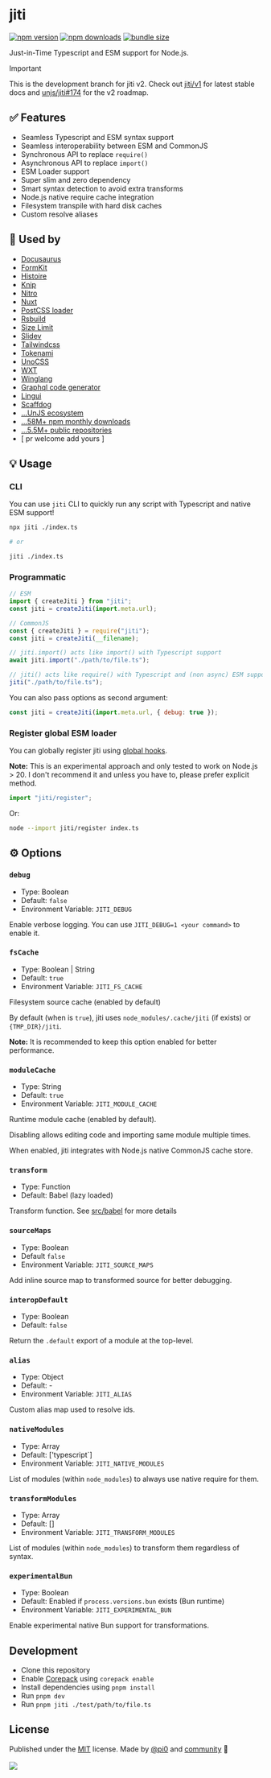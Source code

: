 # jiti

<!-- automd:badges color=F0DB4F bundlephobia -->

[![npm version](https://img.shields.io/npm/v/jiti?color=F0DB4F)](https://npmjs.com/package/jiti)
[![npm downloads](https://img.shields.io/npm/dm/jiti?color=F0DB4F)](https://npmjs.com/package/jiti)
[![bundle size](https://img.shields.io/bundlephobia/minzip/jiti?color=F0DB4F)](https://bundlephobia.com/package/jiti)

<!-- /automd -->

Just-in-Time Typescript and ESM support for Node.js.

> [!IMPORTANT]
> This is the development branch for jiti v2. Check out [jiti/v1](https://github.com/unjs/jiti/tree/v1) for latest stable docs and [unjs/jiti#174](https://github.com/unjs/jiti/issues/174) for the v2 roadmap.

## ✅ Features

- Seamless Typescript and ESM syntax support
- Seamless interoperability between ESM and CommonJS
- Synchronous API to replace `require()`
- Asynchronous API to replace `import()`
- ESM Loader support
- Super slim and zero dependency
- Smart syntax detection to avoid extra transforms
- Node.js native require cache integration
- Filesystem transpile with hard disk caches
- Custom resolve aliases

## 🌟 Used by

- [Docusaurus](https://docusaurus.io/)
- [FormKit](https://formkit.com/)
- [Histoire](https://histoire.dev/)
- [Knip](https://knip.dev/)
- [Nitro](https://nitro.unjs.io/)
- [Nuxt](https://nuxt.com/)
- [PostCSS loader](https://github.com/webpack-contrib/postcss-loader)
- [Rsbuild](https://rsbuild.dev/)
- [Size Limit](https://github.com/ai/size-limit)
- [Slidev](https://sli.dev/)
- [Tailwindcss](https://tailwindcss.com/)
- [Tokenami](https://github.com/tokenami/tokenami)
- [UnoCSS](https://unocss.dev/)
- [WXT](https://wxt.dev/)
- [Winglang](https://www.winglang.io/)
- [Graphql code generator](https://the-guild.dev/graphql/codegen)
- [Lingui](https://lingui.dev/)
- [Scaffdog](https://scaff.dog/)
- [...UnJS ecosystem](https://unjs.io/)
- [...58M+ npm monthly downloads](https://www.npmjs.com/package/jiti)
- [...5.5M+ public repositories](https://github.com/unjs/jiti/network/dependents)
- [ pr welcome add yours ]

## 💡 Usage

### CLI

You can use `jiti` CLI to quickly run any script with Typescript and native ESM support!

```bash
npx jiti ./index.ts

# or

jiti ./index.ts
```

### Programmatic

```js
// ESM
import { createJiti } from "jiti";
const jiti = createJiti(import.meta.url);

// CommonJS
const { createJiti } = require("jiti");
const jiti = createJiti(__filename);

// jiti.import() acts like import() with Typescript support
await jiti.import("./path/to/file.ts");

// jiti() acts like require() with Typescript and (non async) ESM support
jiti("./path/to/file.ts");
```

You can also pass options as second argument:

```js
const jiti = createJiti(import.meta.url, { debug: true });
```

### Register global ESM loader

You can globally register jiti using [global hooks](https://nodejs.org/api/module.html#initialize).

**Note:** This is an experimental approach and only tested to work on Node.js > 20. I don't recommend it and unless you have to, please prefer explicit method.

```js
import "jiti/register";
```

Or:

```bash
node --import jiti/register index.ts
```

## ⚙️ Options

### `debug`

- Type: Boolean
- Default: `false`
- Environment Variable: `JITI_DEBUG`

Enable verbose logging. You can use `JITI_DEBUG=1 <your command>` to enable it.

### `fsCache`

- Type: Boolean | String
- Default: `true`
- Environment Variable: `JITI_FS_CACHE`

Filesystem source cache (enabled by default)

By default (when is `true`), jiti uses `node_modules/.cache/jiti` (if exists) or `{TMP_DIR}/jiti`.

**Note:** It is recommended to keep this option enabled for better performance.

### `moduleCache`

- Type: String
- Default: `true`
- Environment Variable: `JITI_MODULE_CACHE`

Runtime module cache (enabled by default).

Disabling allows editing code and importing same module multiple times.

When enabled, jiti integrates with Node.js native CommonJS cache store.

### `transform`

- Type: Function
- Default: Babel (lazy loaded)

Transform function. See [src/babel](./src/babel.ts) for more details

### `sourceMaps`

- Type: Boolean
- Default `false`
- Environment Variable: `JITI_SOURCE_MAPS`

Add inline source map to transformed source for better debugging.

### `interopDefault`

- Type: Boolean
- Default: `false`

Return the `.default` export of a module at the top-level.

### `alias`

- Type: Object
- Default: -
- Environment Variable: `JITI_ALIAS`

Custom alias map used to resolve ids.

### `nativeModules`

- Type: Array
- Default: ['typescript`]
- Environment Variable: `JITI_NATIVE_MODULES`

List of modules (within `node_modules`) to always use native require for them.

### `transformModules`

- Type: Array
- Default: []
- Environment Variable: `JITI_TRANSFORM_MODULES`

List of modules (within `node_modules`) to transform them regardless of syntax.

### `experimentalBun`

- Type: Boolean
- Default: Enabled if `process.versions.bun` exists (Bun runtime)
- Environment Variable: `JITI_EXPERIMENTAL_BUN`

Enable experimental native Bun support for transformations.

## Development

- Clone this repository
- Enable [Corepack](https://github.com/nodejs/corepack) using `corepack enable`
- Install dependencies using `pnpm install`
- Run `pnpm dev`
- Run `pnpm jiti ./test/path/to/file.ts`

## License

<!-- automd:contributors license=MIT author="pi0" -->

Published under the [MIT](https://github.com/unjs/jiti/blob/main/LICENSE) license.
Made by [@pi0](https://github.com/pi0) and [community](https://github.com/unjs/jiti/graphs/contributors) 💛
<br><br>
<a href="https://github.com/unjs/jiti/graphs/contributors">
<img src="https://contrib.rocks/image?repo=unjs/jiti" />
</a>

<!-- /automd -->

<!-- automd:with-automd -->

